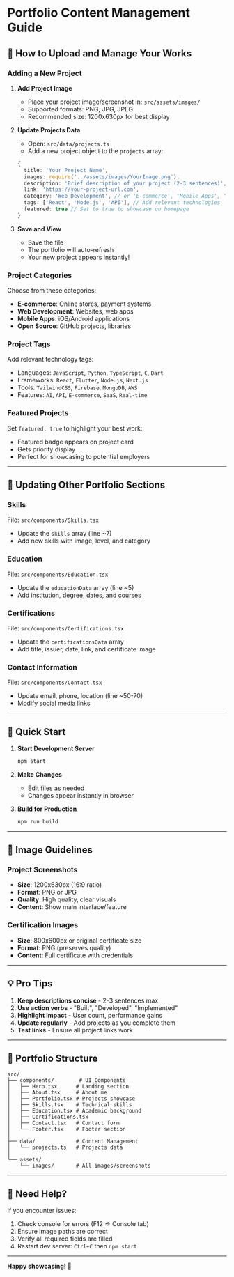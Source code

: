 # Portfolio Content Management Guide

## 📁 How to Upload and Manage Your Works

### Adding a New Project

1. **Add Project Image**
   - Place your project image/screenshot in: `src/assets/images/`
   - Supported formats: PNG, JPG, JPEG
   - Recommended size: 1200x630px for best display

2. **Update Projects Data**
   - Open: `src/data/projects.ts`
   - Add a new project object to the `projects` array:

   ```typescript
   {
     title: 'Your Project Name',
     images: require('../assets/images/YourImage.png'),
     description: 'Brief description of your project (2-3 sentences)',
     link: 'https://your-project-url.com',
     category: 'Web Development', // or 'E-commerce', 'Mobile Apps', 'Open Source'
     tags: ['React', 'Node.js', 'API'], // Add relevant technologies
     featured: true // Set to true to showcase on homepage
   }
   ```

3. **Save and View**
   - Save the file
   - The portfolio will auto-refresh
   - Your new project appears instantly!

### Project Categories

Choose from these categories:
- **E-commerce**: Online stores, payment systems
- **Web Development**: Websites, web apps
- **Mobile Apps**: iOS/Android applications
- **Open Source**: GitHub projects, libraries

### Project Tags

Add relevant technology tags:
- Languages: `JavaScript`, `Python`, `TypeScript`, `C`, `Dart`
- Frameworks: `React`, `Flutter`, `Node.js`, `Next.js`
- Tools: `TailwindCSS`, `Firebase`, `MongoDB`, `AWS`
- Features: `AI`, `API`, `E-commerce`, `SaaS`, `Real-time`

### Featured Projects

Set `featured: true` to highlight your best work:
- Featured badge appears on project card
- Gets priority display
- Perfect for showcasing to potential employers

---

## 🎨 Updating Other Portfolio Sections

### Skills
File: `src/components/Skills.tsx`
- Update the `skills` array (line ~7)
- Add new skills with image, level, and category

### Education
File: `src/components/Education.tsx`
- Update the `educationData` array (line ~5)
- Add institution, degree, dates, and courses

### Certifications
File: `src/components/Certifications.tsx`
- Update the `certificationsData` array
- Add title, issuer, date, link, and certificate image

### Contact Information
File: `src/components/Contact.tsx`
- Update email, phone, location (line ~50-70)
- Modify social media links

---

## 🚀 Quick Start

1. **Start Development Server**
   ```bash
   npm start
   ```

2. **Make Changes**
   - Edit files as needed
   - Changes appear instantly in browser

3. **Build for Production**
   ```bash
   npm run build
   ```

---

## 📸 Image Guidelines

### Project Screenshots
- **Size**: 1200x630px (16:9 ratio)
- **Format**: PNG or JPG
- **Quality**: High quality, clear visuals
- **Content**: Show main interface/feature

### Certification Images
- **Size**: 800x600px or original certificate size
- **Format**: PNG (preserves quality)
- **Content**: Full certificate with credentials

---

## 💡 Pro Tips

1. **Keep descriptions concise** - 2-3 sentences max
2. **Use action verbs** - "Built", "Developed", "Implemented"
3. **Highlight impact** - User count, performance gains
4. **Update regularly** - Add projects as you complete them
5. **Test links** - Ensure all project links work

---

## 🎯 Portfolio Structure

```
src/
├── components/        # UI Components
│   ├── Hero.tsx      # Landing section
│   ├── About.tsx     # About me
│   ├── Portfolio.tsx # Projects showcase
│   ├── Skills.tsx    # Technical skills
│   ├── Education.tsx # Academic background
│   ├── Certifications.tsx
│   ├── Contact.tsx   # Contact form
│   └── Footer.tsx    # Footer section
│
├── data/             # Content Management
│   └── projects.ts   # Projects data
│
└── assets/
    └── images/       # All images/screenshots
```

---

## 🔧 Need Help?

If you encounter issues:
1. Check console for errors (F12 → Console tab)
2. Ensure image paths are correct
3. Verify all required fields are filled
4. Restart dev server: `Ctrl+C` then `npm start`

---

**Happy showcasing! 🚀**
